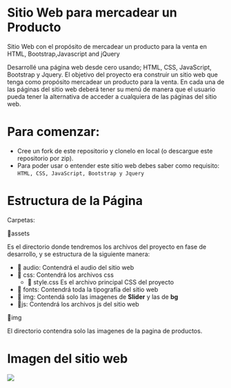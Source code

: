 # Sitio Web para mercadear un Producto
Sitio Web con el propósito de mercadear un producto para la venta en HTML, Bootstrap,Javascript and jQuery

Desarrollé una página web desde cero usando; HTML, CSS, JavaScript, Bootstrap y Jquery.
El objetivo del proyecto era construir un sitio web que tenga como propósito mercadear un producto para la venta. 
En cada una de las páginas del sitio web deberá tener su menú de manera que el usuario pueda tener la alternativa
de acceder a cualquiera de las páginas del sitio web.

Para comenzar:
==========
<ul>
  <li>Cree un fork de este repositorio y clonelo en local (o descargue este repositorio por zip).</li>
  <li>Para poder usar o entender este sitio web debes saber como requisito: <code>HTML, CSS, JavaScript, Bootstrap y Jquery</code></li>
</ul>

Estructura de la Página
==========
Carpetas:

📁assets

Es el directorio donde tendremos los archivos del proyecto en fase de desarrollo, y se estructura de la siguiente manera:

<ul>
  <li> 📁 audio: Contendrá el audio del sitio web</li>
  <li> 📁 css: Contendrá los archivos css
     <ul>
  <li> 📄 style.css Es el archivo principal CSS del proyecto</li>
     </ul>
  <li> 📁 fonts: Contendrá toda la tipografía del sitio web</li>
  <li> 📁 img: Contendá solo las imagenes de <strong>Slider</strong> y las de <strong>bg</strong></li>
  <li> 📁js: Contendrá los archivos js del sitio web</li>
</ul>

📁img

El directorio contendra solo las imagenes de la pagina de productos.



Imagen del sitio web
==========

![](https://github.com/isgam1/Sitio-Web-para-mercadear-un-Producto/blob/master/readme/HomeScreenshot.png)
